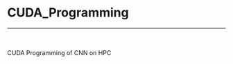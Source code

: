 # CUDA_Programming
-------------------------------------
<br>
<br>
  CUDA Programming of CNN on HPC

